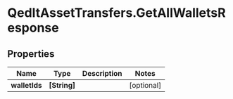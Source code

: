 # QedItAssetTransfers.GetAllWalletsResponse

## Properties
Name | Type | Description | Notes
------------ | ------------- | ------------- | -------------
**walletIds** | **[String]** |  | [optional] 


